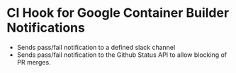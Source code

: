 # CI Hook for Google Container Builder Notifications

- Sends pass/fail notification to a defined slack channel
- Sends pass/fail notification to the Github Status API to allow blocking of PR
  merges.
